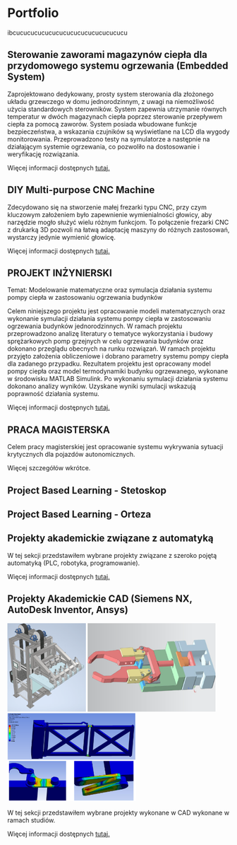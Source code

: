 # Portfolio

ibcucucucucucucucucucucucucucucucu


## Sterowanie zaworami magazynów ciepła dla przydomowego systemu ogrzewania (Embedded System)

Zaprojektowano dedykowany, prosty system sterowania dla złożonego układu grzewczego w domu jednorodzinnym, z uwagi na niemożliwość użycia standardowych sterowników. System zapewnia utrzymanie równych temperatur w dwóch magazynach ciepła poprzez sterowanie przepływem ciepła za pomocą zaworów. System posiada wbudowane funkcje bezpieczeństwa, a wskazania czujników są wyświetlane na LCD dla wygody monitorowania. Przeprowadzono testy na symulatorze a następnie na działającym systemie ogrzewania, co pozwoliło na dostosowanie i weryfikację rozwiązania.

Więcej informacji dostępnych [tutaj.]()

## DIY Multi-purpose CNC Machine

Zdecydowano się na stworzenie małej frezarki typu CNC, przy czym kluczowym założeniem było zapewnienie wymienialności głowicy, aby narzędzie mogło służyć wielu różnym funkcjom. To połączenie frezarki CNC z drukarką 3D pozwoli na łatwą adaptację maszyny do różnych zastosowań, wystarczy jedynie wymienić głowicę.

Więcej informacji dostępnych [tutaj.]()

## PROJEKT INŻYNIERSKI 

Temat: Modelowanie matematyczne oraz symulacja działania systemu pompy ciepła w zastosowaniu ogrzewania budynków

Celem niniejszego projektu jest opracowanie modeli matematycznych oraz wykonanie symulacji działania systemu pompy ciepła w zastosowaniu ogrzewania budynków jednorodzinnych. W ramach projektu przeprowadzono analizę literatury o tematyce wykorzystania i budowy sprężarkowych pomp grzejnych w celu ogrzewania budynków oraz dokonano przeglądu obecnych na runku rozwiązań. W ramach projektu przyjęto założenia obliczeniowe i dobrano parametry systemu pompy ciepła dla zadanego przypadku. Rezultatem projektu jest opracowany model pompy ciepła oraz model termodynamiki budynku ogrzewanego, wykonane w środowisku MATLAB Simulink. Po wykonaniu symulacji działania systemu dokonano analizy wyników. Uzyskane wyniki symulacji wskazują poprawność działania systemu.

Więcej informacji dostępnych [tutaj.](https://github.com/ptrkmiel/Summary/blob/main/sites/inzynierka.png)

## PRACA MAGISTERSKA

Celem pracy magisterskiej jest opracowanie systemu wykrywania sytuacji krytycznych dla pojazdów autonomicznych.

Więcej szczegółów wkrótce.

## Project Based Learning - Stetoskop


## Project Based Learning - Orteza


## Projekty akademickie związane z automatyką


W tej sekcji przedstawiłem wybrane projekty związane z szeroko pojętą automatyką (PLC, robotyka, programowanie).

Więcej informacji dostępnych [tutaj.](https://github.com/ptrkmiel/Summary/blob/main/sites/auto.md)

## Projekty Akademickie CAD (Siemens NX, AutoDesk Inventor, Ansys)

<a href="images/dzwig1.png"><img src="images/dzwig1.png" style="height:200px"></a>
<a href="images/chwytak.png"><img src="images/chwytak.png" style="height:200px"></a>
<a href="images/brama2.png"><img src="images/brama2.png" style="height:200px"></a>

W tej sekcji przedstawiłem wybrane projekty wykonane w CAD wykonane w ramach studiów.

Więcej informacji dostępnych [tutaj.](https://github.com/ptrkmiel/Summary/blob/main/sites/CAD.md)


##

